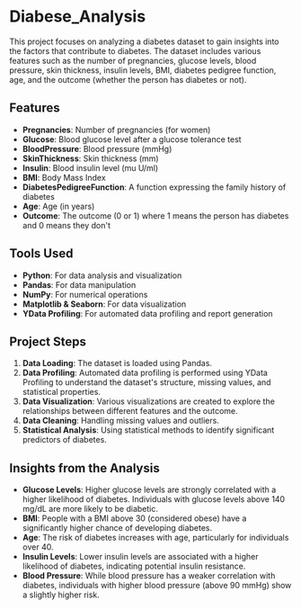 # Diabese_Analysis
This project focuses on analyzing a diabetes dataset to gain insights into the factors that contribute to diabetes. The dataset includes various features such as the number of pregnancies, glucose levels, blood pressure, skin thickness, insulin levels, BMI, diabetes pedigree function, age, and the outcome (whether the person has diabetes or not).

## Features
- **Pregnancies**: Number of pregnancies (for women)
- **Glucose**: Blood glucose level after a glucose tolerance test
- **BloodPressure**: Blood pressure (mmHg)
- **SkinThickness**: Skin thickness (mm)
- **Insulin**: Blood insulin level (mu U/ml)
- **BMI**: Body Mass Index
- **DiabetesPedigreeFunction**: A function expressing the family history of diabetes
- **Age**: Age (in years)
- **Outcome**: The outcome (0 or 1) where 1 means the person has diabetes and 0 means they don't

## Tools Used
- **Python**: For data analysis and visualization
- **Pandas**: For data manipulation
- **NumPy**: For numerical operations
- **Matplotlib & Seaborn**: For data visualization
- **YData Profiling**: For automated data profiling and report generation

## Project Steps
1. **Data Loading**: The dataset is loaded using Pandas.
2. **Data Profiling**: Automated data profiling is performed using YData Profiling to understand the dataset's structure, missing values, and statistical properties.
3. **Data Visualization**: Various visualizations are created to explore the relationships between different features and the outcome.
4. **Data Cleaning**: Handling missing values and outliers.
5. **Statistical Analysis**: Using statistical methods to identify significant predictors of diabetes.

## Insights from the Analysis
- **Glucose Levels**: Higher glucose levels are strongly correlated with a higher likelihood of diabetes. Individuals with glucose levels above 140 mg/dL are more likely to be diabetic.
- **BMI**: People with a BMI above 30 (considered obese) have a significantly higher chance of developing diabetes.
- **Age**: The risk of diabetes increases with age, particularly for individuals over 40.
- **Insulin Levels**: Lower insulin levels are associated with a higher likelihood of diabetes, indicating potential insulin resistance.
- **Blood Pressure**: While blood pressure has a weaker correlation with diabetes, individuals with higher blood pressure (above 90 mmHg) show a slightly higher risk.
